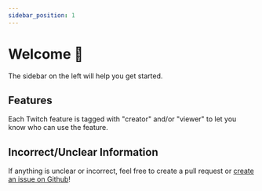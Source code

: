 ```yaml
---
sidebar_position: 1
---
```


# Welcome 👋

The sidebar on the left will help you get started.

## Features

Each Twitch feature is tagged with "creator" and/or "viewer" to let you know who can use the feature.

## Incorrect/Unclear Information

If anything is unclear or incorrect, feel free to create a pull request or [create an issue on Github](https://github.com/matthewbrandt/streamerwiki/issues/new)!